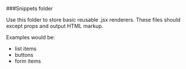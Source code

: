 ###Snippets folder

Use this folder to store basic reusable .jsx renderers. These files should except props and output HTML markup.

Examples would be:

- list items
- buttons
- form items
